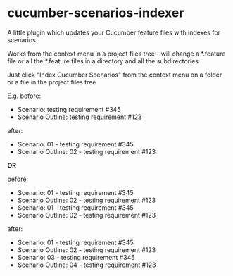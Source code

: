 # cucumber-scenarios-indexer

<p>
    A little plugin which updates your Cucumber feature files 
    with indexes for scenarios 
</p>
<p>
    Works from the context menu in a project files tree - will change 
    a *.feature file or all the *.feature files in a directory and 
    all the subdirectories
</p>
<p>
    Just click "Index Cucumber Scenarios" from the context menu 
    on a folder or a file in the project files tree
</p>

<p>E.g. before: </p>
<ul>
    <li>Scenario: testing requirement #345 </li>
    <li>Scenario Outline: testing requirement #123 </li>
</ul>
<p>after: </p>
<ul>
    <li>Scenario: 01 - testing requirement #345 </li>
    <li>Scenario Outline: 02 - testing requirement #123 </li>
</ul>
<p><b>OR</b></p>
<p>before:</p>
<ul>
    <li>Scenario: 01 - testing requirement #345 </li>
    <li>Scenario Outline: 02 - testing requirement #123 </li>
    <li>Scenario: 01 - testing requirement #345 </li>
    <li>Scenario Outline: 02 - testing requirement #123 </li>
</ul>
<p>after: </p>
<ul>
    <li>Scenario: 01 - testing requirement #345 </li>
    <li>Scenario Outline: 02 - testing requirement #123 </li>
    <li>Scenario: 03 - testing requirement #345 </li>
    <li>Scenario Outline: 04 - testing requirement #123 </li>
</ul>